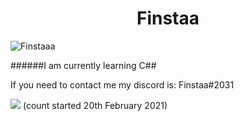 <h1 align="center">Finstaa
 </h1>
<p align="left"> <img src="https://komarev.com/ghpvc/?username=Finstaaa" alt="Finstaaa" /> </p>

######I am currently learning C## 

If you need to contact me my discord is: Finstaa#2031


![](![](https://hit.yhype.me/github/profile?user_id=49602930))
(count started 20th February 2021)
